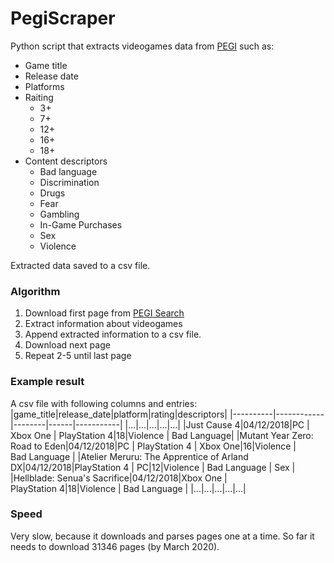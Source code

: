 # PegiScraper

Python script that extracts videogames data from [PEGI](https://pegi.info) such as:
- Game title
- Release date
- Platforms
- Raiting
  - 3+
  - 7+
  - 12+
  - 16+
  - 18+
- Content descriptors
  - Bad language
  - Discrimination
  - Drugs
  - Fear
  - Gambling
  - In-Game Purchases
  - Sex
  - Violence

Extracted data saved to a csv file.

### Algorithm
1. Download first page from [PEGI Search](https://pegi.info/search-pegi)
2. Extract information about videogames
3. Append extracted information to a csv file. 
4. Download next page
5. Repeat 2-5 until last page

### Example result
A csv file with following columns and entries:
|game_title|release_date|platform|rating|descriptors|
|----------|------------|--------|------|-----------|
|...|...|...|...|...|
|Just Cause 4|04/12/2018|PC \| Xbox&nbsp;One \| PlayStation&nbsp;4|18|Violence \| Bad&nbsp;Language|
|Mutant Year Zero: Road to Eden|04/12/2018|PC \| PlayStation&nbsp;4 \| Xbox&nbsp;One|16|Violence \| Bad&nbsp;Language |
|Atelier Meruru: The Apprentice of Arland DX|04/12/2018|PlayStation&nbsp;4 \| PC|12|Violence \| Bad&nbsp;Language \| Sex |
|Hellblade: Senua's Sacrifice|04/12/2018|Xbox&nbsp;One \| PlayStation&nbsp;4|18|Violence \| Bad&nbsp;Language |
|...|...|...|...|...|

### Speed
Very slow, because it downloads and parses pages one at a time. So far it needs to download 31346 pages (by March 2020).

